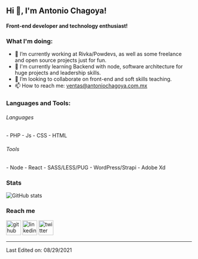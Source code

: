 ## Hi 👋, I'm Antonio Chagoya!
#### Front-end developer and technology enthusiast!


 ### What I'm doing: 
 
- 🔭 I’m currently working at Rivka/Powdevs, as well as some freelance and open source projects just for fun.
- 🌱 I'm currently learning Backend with node, software architecture for huge projects and leadership skills.
- 👯 I’m looking to collaborate on front-end and soft skills teaching. 
- 📫 How to reach me: ventas@antoniochagoya.com.mx 

<h3 align="left">Languages and Tools:</h3>
<h6> Languages </h6>
- PHP
- Js
- CSS
- HTML
<h6>Tools</h6>
- Node
- React
- SASS/LESS/PUG
- WordPress/Strapi
- Adobe Xd

### Stats

![GitHub stats](https://github-readme-stats.vercel.app/api?username=AntonioChagoya&count_private=true)  
 
### Reach me
[<img src='https://cdn.jsdelivr.net/npm/simple-icons@3.0.1/icons/github.svg' alt='github' height='40'>](https://github.com/AntonioChagoya) [<img src='https://cdn.jsdelivr.net/npm/simple-icons@3.0.1/icons/linkedin.svg' alt='linkedin' height='40'>](https://www.linkedin.com/in/antoniorchagoya/)  [<img src='https://cdn.jsdelivr.net/npm/simple-icons@3.0.1/icons/twitter.svg' alt='twitter' height='40'>](https://twitter.com/AntonioRChagoya)  
 
-----

Last Edited on: 08/29/2021
